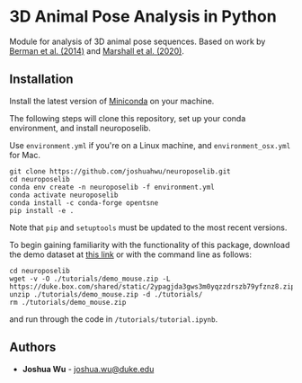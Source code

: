 # 3D Animal Pose Analysis in Python

Module for analysis of 3D animal pose sequences. Based on work by [Berman et al. (2014)](https://royalsocietypublishing.org/doi/full/10.1098/rsif.2014.0672) and [Marshall et al. (2020)](https://www.sciencedirect.com/science/article/pii/S0896627320308941).

## Installation

Install the latest version of [Miniconda](https://docs.conda.io/en/latest/miniconda.html) on your machine.

The following steps will clone this repository, set up your conda environment, and install neuroposelib.

Use `environment.yml` if you're on a Linux machine, and `environment_osx.yml` for Mac.

```
git clone https://github.com/joshuahwu/neuroposelib.git
cd neuroposelib
conda env create -n neuroposelib -f environment.yml
conda activate neuroposelib
conda install -c conda-forge opentsne
pip install -e .
```

Note that `pip` and `setuptools` must be updated to the most recent versions.

To begin gaining familiarity with the functionality of this package, download the demo dataset at [this link](https://duke.box.com/v/demo-mouse-poses) or with the command line as follows:

```
cd neuroposelib
wget -v -O ./tutorials/demo_mouse.zip -L https://duke.box.com/shared/static/2ypagjda3gws3m0yqzzdrszb79yfznz8.zip
unzip ./tutorials/demo_mouse.zip -d ./tutorials/
rm ./tutorials/demo_mouse.zip
```
 and run through the code in `/tutorials/tutorial.ipynb`.

## Authors

- **Joshua Wu** - joshua.wu@duke.edu
